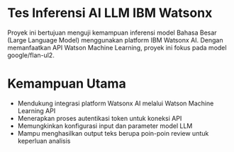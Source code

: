 # Tes Inferensi AI LLM IBM Watsonx

Proyek ini bertujuan menguji kemampuan inferensi model Bahasa Besar (Large Language Model) menggunakan platform IBM Watsonx AI. Dengan memanfaatkan API Watson Machine Learning, proyek ini fokus pada model google/flan-ul2.

# Kemampuan Utama
- Mendukung integrasi platform Watsonx AI melalui Watson Machine Learning API
- Menerapkan proses autentikasi token untuk koneksi API
- Memungkinkan konfigurasi input dan parameter model LLM
- Mampu menghasilkan output teks berupa poin-poin review untuk keperluan analisis
